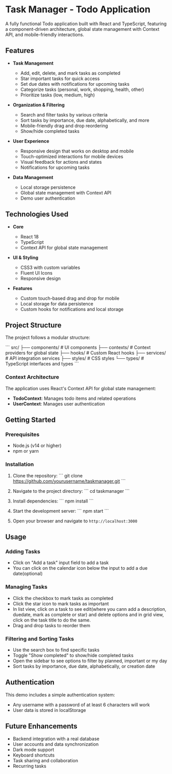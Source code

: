 # Task Manager - Todo Application

A fully functional Todo application built with React and TypeScript, featuring a component-driven architecture, global state management with Context API, and mobile-friendly interactions.

## Features

- **Task Management**

  - Add, edit, delete, and mark tasks as completed
  - Star important tasks for quick access
  - Set due dates with notifications for upcoming tasks
  - Categorize tasks (personal, work, shopping, health, other)
  - Prioritize tasks (low, medium, high)

- **Organization & Filtering**

  - Search and filter tasks by various criteria
  - Sort tasks by importance, due date, alphabetically, and more
  - Mobile-friendly drag and drop reordering
  - Show/hide completed tasks

- **User Experience**

  - Responsive design that works on desktop and mobile
  - Touch-optimized interactions for mobile devices
  - Visual feedback for actions and states
  - Notifications for upcoming tasks

- **Data Management**
  - Local storage persistence
  - Global state management with Context API
  - Demo user authentication

## Technologies Used

- **Core**

  - React 18
  - TypeScript
  - Context API for global state management

- **UI & Styling**

  - CSS3 with custom variables
  - Fluent UI Icons
  - Responsive design

- **Features**
  - Custom touch-based drag and drop for mobile
  - Local storage for data persistence
  - Custom hooks for notifications and local storage

## Project Structure

The project follows a modular structure:

\`\`\`
src/
├── components/ # UI components
├── contexts/ # Context providers for global state
├── hooks/ # Custom React hooks
├── services/ # API integration services
├── styles/ # CSS styles
└── types/ # TypeScript interfaces and types
\`\`\`

### Context Architecture

The application uses React's Context API for global state management:

- **TodoContext**: Manages todo items and related operations
- **UserContext**: Manages user authentication

## Getting Started

### Prerequisites

- Node.js (v14 or higher)
- npm or yarn

### Installation

1. Clone the repository:
   \`\`\`
   git clone https://github.com/yourusername/taskmanager.git
   \`\`\`

2. Navigate to the project directory:
   \`\`\`
   cd taskmanager
   \`\`\`

3. Install dependencies:
   \`\`\`
   npm install
   \`\`\`

4. Start the development server:
   \`\`\`
   npm start
   \`\`\`

5. Open your browser and navigate to `http://localhost:3000`

## Usage

### Adding Tasks

- Click on "Add a task" input field to add a task
- You can click on the calendar icon below the input to add a due date(optional)

### Managing Tasks

- Click the checkbox to mark tasks as completed
- Click the star icon to mark tasks as important
- In list view, click on a task to see edit(where you cann add a description, duedate, mark as complete or star) and delete options and in grid view, click on the task title to do the same.
- Drag and drop tasks to reorder them

### Filtering and Sorting Tasks

- Use the search box to find specific tasks
- Toggle "Show completed" to show/hide completed tasks
- Open the sidebar to see options to filter by planned, important or my day
- Sort tasks by importance, due date, alphabetically, or creation date

## Authentication

This demo includes a simple authentication system:

- Any username with a password of at least 6 characters will work
- User data is stored in localStorage

## Future Enhancements

- Backend integration with a real database
- User accounts and data synchronization
- Dark mode support
- Keyboard shortcuts
- Task sharing and collaboration
- Recurring tasks
